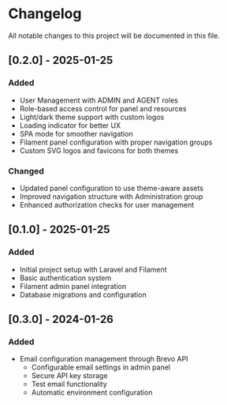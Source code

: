 # Changelog

All notable changes to this project will be documented in this file.

## [0.2.0] - 2025-01-25

### Added
- User Management with ADMIN and AGENT roles
- Role-based access control for panel and resources
- Light/dark theme support with custom logos
- Loading indicator for better UX
- SPA mode for smoother navigation
- Filament panel configuration with proper navigation groups
- Custom SVG logos and favicons for both themes

### Changed
- Updated panel configuration to use theme-aware assets
- Improved navigation structure with Administration group
- Enhanced authorization checks for user management

## [0.1.0] - 2025-01-25

### Added
- Initial project setup with Laravel and Filament
- Basic authentication system
- Filament admin panel integration
- Database migrations and configuration

## [0.3.0] - 2024-01-26

### Added
- Email configuration management through Brevo API
  - Configurable email settings in admin panel
  - Secure API key storage
  - Test email functionality
  - Automatic environment configuration 